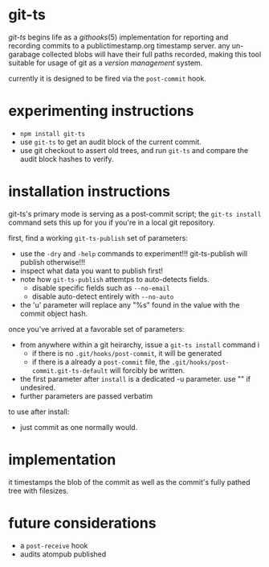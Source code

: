 # git-ts #

*git-ts* begins life as a *githooks*(5) implementation for reporting and recording commits to a publictimestamp.org timestamp server.  any un-garabage collected blobs will have their full paths recorded, making this tool suitable for usage of git as a *version management* system.

currently it is designed to be fired via the `post-commit` hook.

# experimenting instructions #

+ `npm install git-ts`
+ use `git-ts` to get an audit block of the current commit.
+ use git checkout <commit> to assert old trees, and run `git-ts` and compare the audit block hashes to verify.

# installation instructions #

git-ts's primary mode is serving as a post-commit script; the `git-ts install` command sets this up for you if you're in a local git repository.

first, find a working `git-ts-publish` set of parameters: 

+ use the `-dry` and `-help` commands to experiment!!! git-ts-publish will publish otherwise!!!
+ inspect what data you want to publish first!
+ note how `git-ts-publish` attemtps to auto-detects fields.
    + disable specific fields such as `--no-email`
    + disable auto-detect entirely with `--no-auto`
+ the 'u' parameter will replace any "%s" found in the value with the commit object hash.

once you've arrived at a favorable set of parameters:

+ from anywhere within a git heirarchy, issue a `git-ts install` command i
    + if there is no `.git/hooks/post-commit`, it will be generated
    + if there is a already a `post-commit` file, the `.git/hooks/post-commit.git-ts-default` will forcibly be written.
+ the first parameter after `install` is a dedicated -u parameter. use "" if undesired.
+ further parameters are passed verbatim

to use after install:

+ just commit as one normally would.

# implementation #

it timestamps the blob of the commit as well as the commit's fully pathed tree with filesizes. 

# future considerations #

+ a `post-receive` hook
+ audits atompub published
